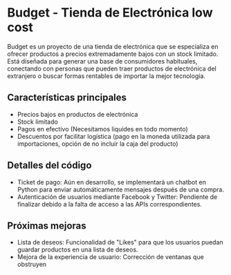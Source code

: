 # Budget - Tienda de Electrónica low cost

Budget es un proyecto de una tienda de electrónica que se especializa en ofrecer productos a precios extremadamente bajos con un stock limitado. Está diseñada para generar una base de consumidores habituales, conectando con personas que pueden traer productos de electrónica del extranjero o buscar formas rentables de importar la mejor tecnología.

## Características principales

- Precios bajos en productos de electrónica
- Stock limitado
- Pagos en efectivo (Necesitamos liquides en todo momento)
- Descuentos por facilitar logística (pago en la moneda utilizada para importaciones, opción de no incluir la caja del producto)

## Detalles del código

- Ticket de pago: Aún en desarrollo, se implementará un chatbot en Python para enviar automáticamente mensajes después de una compra.
- Autenticación de usuarios mediante Facebook y Twitter: Pendiente de finalizar debido a la falta de acceso a las APIs correspondientes.

## Próximas mejoras

- Lista de deseos: Funcionalidad de "Likes" para que los usuarios puedan guardar productos en una lista de deseos.
- Mejora de la experiencia de usuario: Corrección de ventanas que obstruyen
